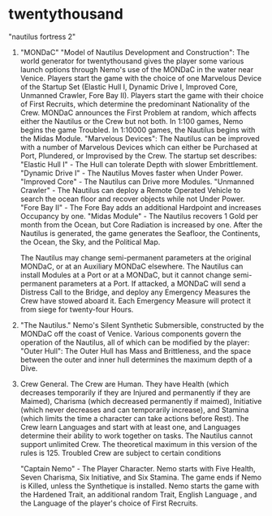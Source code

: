 # twentythousand
"nautilus fortress 2"

1) "MONDaC"
    "Model of Nautilus Development and Construction": The world generator for twentythousand gives the player some various launch options through Nemo's use of the MONDaC in the water near Venice. Players start the game with the choice of one Marvelous Device of the Startup Set (Elastic Hull I, Dynamic Drive I, Improved Core, Unmanned Crawler, Fore Bay II). Players start the game with their choice of First Recruits, which determine the predominant Nationality of the Crew. MONDaC announces the First Problem at random, which affects either the Nautilus or the Crew but not both. In 1:100 games, Nemo begins the game Troubled. In 1:10000 games, the Nautilus begins with the Midas Module.
       "Marvelous Devices": The Nautilus can be improved with a number of Marvelous Devices which can either be Purchased at Port, 
       Plundered, or Improvised by the Crew. The startup set describes:
           "Elastic Hull I" - The Hull can tolerate Depth with slower Embrittlement.
           "Dynamic Drive I" - The Nautilus Moves faster when Under Power.
           "Improved Core" - The Nautilus can Drive more Modules.
           "Unmanned Crawler" - The Nautilus can deploy a Remote Operated Vehicle to search the ocean floor and recover objects while not Under Power.
           "Fore Bay II" - The Fore Bay adds an additional Hardpoint and increases Occupancy by one.
           "Midas Module" - The Nautilus recovers 1 Gold per month from the Ocean, but Core Radiation is increased by one.
      After the Nautilus is generated, the game generates the Seafloor, the Continents, the Ocean, the Sky, and the Political Map.
   
   The Nautilus may change semi-permanent parameters at the original MONDaC, or at an Auxiliary MONDaC elsewhere. The Nautilus can 
   install Modules at a Port or at a MONDaC, but it cannot change semi-permanent parameters at a Port. If attacked, a MONDaC will 
   send a Distress Call to the Bridge, and deploy any Emergency Measures the Crew have stowed aboard it. Each Emergency Measure 
   will protect it from siege for twenty-four Hours.
   
3) "The Nautilus."
    Nemo's Silent Synthetic Submersible, constructed by the MONDaC off the coast of Venice. Various components govern the 
    operation of the Nautilus, all of which can be modified by the player:
       "Outer Hull": The Outer Hull has Mass and Brittleness, and the space between the outer and inner hull determines the 
       maximum depth of a Dive.
   
4) Crew
    General. The Crew are Human. They have Health (which decreases temporarily if they are Injured and permanently if they are 
    Maimed), Charisma (which decreased permanently if maimed), Initiative (which never decreases and can temporarily increase), 
    and Stamina (which limits the time a character can take actions before Rest). The Crew learn Languages and start with at least 
    one, and Languages determine their ability to work together on tasks. The Nautilus cannot support unlimited Crew. The 
    theoretical maximum in this version of the rules is 125. Troubled Crew are subject to certain conditions
   
    "Captain Nemo" - The Player Character. Nemo starts with Five Health, Seven Charisma, Six Initiative, and Six Stamina. The game 
    ends if Nemo is Killed, unless the Synthetique is installed. Nemo starts the game with the Hardened Trait, an additional 
    random Trait, English Language , and the Language of the player's choice of First Recruits.
